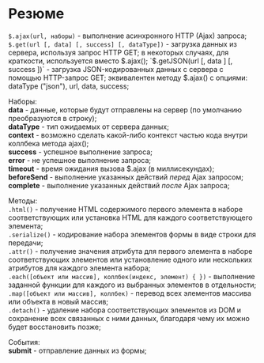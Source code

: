 # Резюме

`$.ajax(url, наборы)` - выполнение асинхронного HTTP (Ajax) запроса;   
`$.get(url [, data] [, success] [, dataType])` - загрузка данных из сервера, используя запрос HTTP GET; в некоторых случаях, для краткости, используется вместо $.ajax();   
`$.getJSON(url [, data ] [, success ])` - загрузка JSON-кодированных данных с сервера с помощью HTTP-запрос GET; эквивалентен методу $.ajax() с опциями: dataType ("json"), url, data, success;   

Наборы:   
**data** - данные, которые будут отправлены на сервер (по умолчанию преобразуются в строку);    
**dataType** - тип ожидаемых от сервера данных;   
**context** - возможно сделать какой-либо контекст частью кода внутри коллбека метода ajax();   
**success** - успешное выполнение запроса;   
**error** - не успешное выполнение запроса;   
**timeout** - время ожидания вызова $.ajax (в миллисекундах);   
**beforeSend** - выполнение указанных действий _перед_ Ajax запросом;   
**complete** - выполнение указанных действий _после_ Ajax запроса;   

Методы:   
`.html()` - получение HTML содержимого первого элемента в наборе соответствующих или установка HTML для каждого соответствующего элемента;   
`.serialize()` - кодирование набора элементов формы в виде строки для передачи;    
`.attr()` - получение значения атрибута для первого элемента в наборе соответствующих элементов или установление одного или нескольких атрибутов для каждого элемента набора;   
`.each([объект или массив], коллбек(индекс, элемент) { })` - выполнение заданной функции для каждого из выбранных элементов в отдельности;    
`.map([объект или массив], коллбек)` - перевод всех элементов массива или объекта в новый массив;    
`.detach()` - удаление набора соответствующих элементов из DOM и сохранение всех связанных с ними данных, благодаря чему их можно будет восстановить позже;   

События:   
**submit** - отправление данных из формы;
